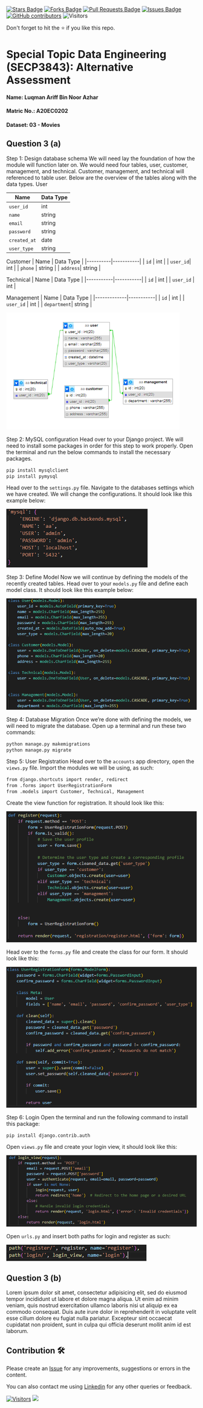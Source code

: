 <a href="https://github.com/drshahizan/SECP3843/stargazers"><img src="https://img.shields.io/github/stars/drshahizan/SECP3843" alt="Stars Badge"/></a>
<a href="https://github.com/drshahizan/SECP3843/network/members"><img src="https://img.shields.io/github/forks/drshahizan/SECP3843" alt="Forks Badge"/></a>
<a href="https://github.com/drshahizan/SECP3843/pulls"><img src="https://img.shields.io/github/issues-pr/drshahizan/SECP3843" alt="Pull Requests Badge"/></a>
<a href="https://github.com/drshahizan/SECP3843/issues"><img src="https://img.shields.io/github/issues/drshahizan/SECP3843" alt="Issues Badge"/></a>
<a href="https://github.com/drshahizan/SECP3843/graphs/contributors"><img alt="GitHub contributors" src="https://img.shields.io/github/contributors/drshahizan/SECP3843?color=2b9348"></a>
![Visitors](https://api.visitorbadge.io/api/visitors?path=https%3A%2F%2Fgithub.com%2Fdrshahizan%2FSECP3843&labelColor=%23d9e3f0&countColor=%23697689&style=flat)


Don't forget to hit the :star: if you like this repo.
# Special Topic Data Engineering (SECP3843): Alternative Assessment

#### Name: Luqman Ariff Bin Noor Azhar
#### Matric No.: A20EC0202
#### Dataset: 03 - Movies

## Question 3 (a)
Step 1: Design database schema
We will need lay the foundation of how the module will function later on. We would need four tables, user, customer, management, and technical. Customer, management, and technical will referenced to table user. Below are the overview of the tables along with the data types.
User

| Name         | Data Type |
|--------------|-----------|
| `user_id`    | int       |
| `name`       | string    |
| `email`      | string    |
| `password`   | string    |
| `created_at` | date      |
| `user_type`  | string    |

Customer
| Name     | Data Type |
|----------|-----------|
| `id`     | int       |
| `user_id`| int       |
| `phone`  | string    |
| `address`| string    |

Technical
| Name      | Data Type |
|-----------|-----------|
| `id`      | int       |
| `user_id` | int       |


Management
| Name        | Data Type |
|-------------|-----------|
| `id`        | int       |
| `user_id`   | int       |
| `department`| string    |

![Q3](file/image/q3_db.png)

Step 2: MySQL configuration
Head over to your Django project. We will need to install some packages in order for this step to work properly. Open the terminal and run the below commands to install the necessary packages.
```
pip install mysqlclient
pip install pymysql
```
Head over to the `settings.py` file. Navigate to the databases settings which we have created. We will change the configurations. It should look like this example below:

![Q3](file/image/q3_db1.png)

Step 3: Define Model
Now we will continue by defining the models of the recently created tables. Head over to your `models.py` file and define each model class. It should look like this example below:

![Q3](file/image/q3_model.png)

Step 4: Database Migration
Once we’re done with defining the models, we will need to migrate the database. Open up a terminal and run these two commands:
```
python manage.py makemigrations
python manage.py migrate
```
Step 5: User Registration
Head over to the `accounts` app directory, open the `views.py` file. Import the modules we will be using, as such:
```
from django.shortcuts import render, redirect
from .forms import UserRegistrationForm
from .models import Customer, Technical, Management
```
Create the view function for registration. It should look like this:

![Q3](file/image/q3_view_regi.png)

Head over to the `forms.py` file and create the class for our form. It should look like this:

![Q3](file/image/q3_view_form.png)

Step 6: Login
Open the terminal and run the following command to install this package:
```
pip install django.contrib.auth
```
Open `views.py` file and create your login view, it should look like this:

![Q3](file/image/q3_login.png)

Open `urls.py` and insert both paths for login and register as such:

![Q3](file/image/q3_path.png)

## Question 3 (b)
Lorem ipsum dolor sit amet, consectetur adipisicing elit, sed do eiusmod tempor incididunt ut labore et dolore magna aliqua. Ut enim ad minim veniam, quis nostrud exercitation ullamco laboris nisi ut aliquip ex ea commodo consequat. Duis aute irure dolor in reprehenderit in voluptate velit esse cillum dolore eu fugiat nulla pariatur. Excepteur sint occaecat cupidatat non proident, sunt in culpa qui officia deserunt mollit anim id est laborum.

## Contribution 🛠️
Please create an [Issue](https://github.com/drshahizan/special-topic-data-engineering/issues) for any improvements, suggestions or errors in the content.

You can also contact me using [Linkedin](https://www.linkedin.com/in/drshahizan/) for any other queries or feedback.

[![Visitors](https://api.visitorbadge.io/api/visitors?path=https%3A%2F%2Fgithub.com%2Fdrshahizan&labelColor=%23697689&countColor=%23555555&style=plastic)](https://visitorbadge.io/status?path=https%3A%2F%2Fgithub.com%2Fdrshahizan)
![](https://hit.yhype.me/github/profile?user_id=81284918)
